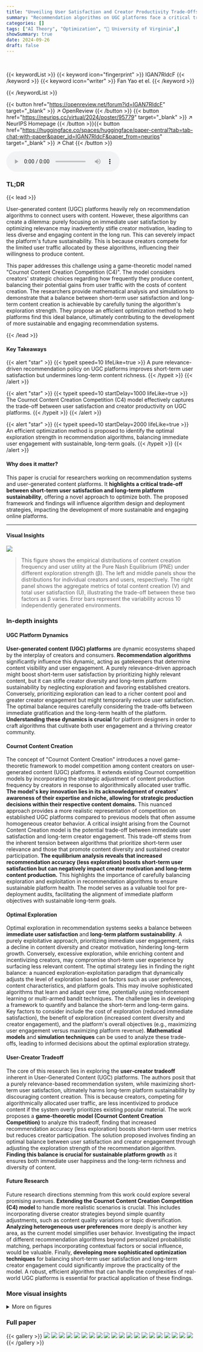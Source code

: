 ```yaml
---
title: "Unveiling User Satisfaction and Creator Productivity Trade-Offs in Recommendation Platforms"
summary: "Recommendation algorithms on UGC platforms face a critical trade-off: prioritizing user satisfaction reduces creator engagement, jeopardizing long-term content diversity. This research introduces a ga..."
categories: []
tags: ["AI Theory", "Optimization", "🏢 University of Virginia",]
showSummary: true
date: 2024-09-26
draft: false
---
```


<br>

{{< keywordList >}}
{{< keyword icon="fingerprint" >}} IGAN7RldcF {{< /keyword >}}
{{< keyword icon="writer" >}} Fan Yao et el. {{< /keyword >}}
 
{{< /keywordList >}}

{{< button href="https://openreview.net/forum?id=IGAN7RldcF" target="_blank" >}}
↗ OpenReview
{{< /button >}}
{{< button href="https://neurips.cc/virtual/2024/poster/95779" target="_blank" >}}
↗ NeurIPS Homepage
{{< /button >}}{{< button href="https://huggingface.co/spaces/huggingface/paper-central?tab=tab-chat-with-paper&paper_id=IGAN7RldcF&paper_from=neurips" target="_blank" >}}
↗ Chat
{{< /button >}}



<audio controls>
    <source src="https://ai-paper-reviewer.com/IGAN7RldcF/podcast.wav" type="audio/wav">
    Your browser does not support the audio element.
</audio>


### TL;DR


{{< lead >}}

User-generated content (UGC) platforms heavily rely on recommendation algorithms to connect users with content.  However, these algorithms can create a dilemma: purely focusing on immediate user satisfaction by optimizing relevance may inadvertently stifle creator motivation, leading to less diverse and engaging content in the long run. This can severely impact the platform's future sustainability.  This is because creators compete for the limited user traffic allocated by these algorithms, influencing their willingness to produce content. 

This paper addresses this challenge using a game-theoretic model named "Cournot Content Creation Competition (C4)". The model considers creators' strategic choices regarding how frequently they produce content, balancing their potential gains from user traffic with the costs of content creation.  The researchers provide mathematical analysis and simulations to demonstrate that a balance between short-term user satisfaction and long-term content creation is achievable by carefully tuning the algorithm's exploration strength.  They propose an efficient optimization method to help platforms find this ideal balance, ultimately contributing to the development of more sustainable and engaging recommendation systems.

{{< /lead >}}


#### Key Takeaways

{{< alert "star" >}}
{{< typeit speed=10 lifeLike=true >}} A pure relevance-driven recommendation policy on UGC platforms improves short-term user satisfaction but undermines long-term content richness. {{< /typeit >}}
{{< /alert >}}

{{< alert "star" >}}
{{< typeit speed=10 startDelay=1000 lifeLike=true >}} The Cournot Content Creation Competition (C4) model effectively captures the trade-off between user satisfaction and creator productivity on UGC platforms. {{< /typeit >}}
{{< /alert >}}

{{< alert "star" >}}
{{< typeit speed=10 startDelay=2000 lifeLike=true >}} An efficient optimization method is proposed to identify the optimal exploration strength in recommendation algorithms, balancing immediate user engagement with sustainable, long-term goals. {{< /typeit >}}
{{< /alert >}}

#### Why does it matter?
This paper is crucial for researchers working on recommendation systems and user-generated content platforms.  It **highlights a critical trade-off between short-term user satisfaction and long-term platform sustainability**, offering a novel approach to optimize both. The proposed framework and findings will influence algorithm design and deployment strategies, impacting the development of more sustainable and engaging online platforms.

------
#### Visual Insights



![](https://ai-paper-reviewer.com/IGAN7RldcF/figures_8_1.jpg)

> This figure shows the empirical distributions of content creation frequency and user utility at the Pure Nash Equilibrium (PNE) under different exploration strength (β). The left and middle panels show the distributions for individual creators and users, respectively.  The right panel shows the aggregate metrics of total content creation (V) and total user satisfaction (U), illustrating the trade-off between these two factors as β varies. Error bars represent the variability across 10 independently generated environments.







### In-depth insights


#### UGC Platform Dynamics
**User-generated content (UGC) platforms** are dynamic ecosystems shaped by the interplay of creators and consumers.  **Recommendation algorithms** significantly influence this dynamic, acting as gatekeepers that determine content visibility and user engagement. A purely relevance-driven approach might boost short-term user satisfaction by prioritizing highly relevant content, but it can stifle creator diversity and long-term platform sustainability by neglecting exploration and favoring established creators.  Conversely, prioritizing exploration can lead to a richer content pool and greater creator engagement but might temporarily reduce user satisfaction.  The optimal balance requires carefully considering the trade-offs between immediate gratification and the long-term health of the platform. **Understanding these dynamics is crucial** for platform designers in order to craft algorithms that cultivate both user engagement and a thriving creator community.

#### Cournot Content Creation
The concept of "Cournot Content Creation" introduces a novel game-theoretic framework to model competition among content creators on user-generated content (UGC) platforms.  It extends existing Cournot competition models by incorporating the strategic adjustment of content production frequency by creators in response to algorithmically allocated user traffic. **The model's key innovation lies in its acknowledgment of creators' awareness of their expertise and niche, allowing for strategic production decisions within their respective content domains.** This nuanced approach provides a more realistic representation of competition on established UGC platforms compared to previous models that often assume homogeneous creator behavior.  A critical insight arising from the Cournot Content Creation model is the potential trade-off between immediate user satisfaction and long-term creator engagement.  This trade-off stems from the inherent tension between algorithms that prioritize short-term user relevance and those that promote content diversity and sustained creator participation.  **The equilibrium analysis reveals that increased recommendation accuracy (less exploration) boosts short-term user satisfaction but can negatively impact creator motivation and long-term content production.** This highlights the importance of carefully balancing exploration and exploitation in recommendation algorithms to ensure sustainable platform health.  The model serves as a valuable tool for pre-deployment audits, facilitating the alignment of immediate platform objectives with sustainable long-term goals.

#### Optimal Exploration
Optimal exploration in recommendation systems seeks a balance between **immediate user satisfaction** and **long-term platform sustainability**.  A purely exploitative approach, prioritizing immediate user engagement, risks a decline in content diversity and creator motivation, hindering long-term growth. Conversely, excessive exploration, while enriching content and incentivizing creators, may compromise short-term user experience by surfacing less relevant content.  The optimal strategy lies in finding the right balance: a nuanced exploration-exploitation paradigm that dynamically adjusts the level of exploration based on factors such as user preferences, content characteristics, and platform goals. This may involve sophisticated algorithms that learn and adapt over time, potentially using reinforcement learning or multi-armed bandit techniques.  The challenge lies in developing a framework to quantify and balance the short-term and long-term gains. Key factors to consider include the cost of exploration (reduced immediate satisfaction), the benefit of exploration (increased content diversity and creator engagement), and the platform's overall objectives (e.g., maximizing user engagement versus maximizing platform revenue). **Mathematical models** and **simulation techniques** can be used to analyze these trade-offs, leading to informed decisions about the optimal exploration strategy.

#### User-Creator Tradeoff
The core of this research lies in exploring the **user-creator tradeoff** inherent in User-Generated Content (UGC) platforms.  The authors posit that a purely relevance-based recommendation system, while maximizing short-term user satisfaction, ultimately harms long-term platform sustainability by discouraging content creation.  This is because creators, competing for algorithmically allocated user traffic, are less incentivized to produce content if the system overly prioritizes existing popular material.  The work proposes a **game-theoretic model (Cournot Content Creation Competition)** to analyze this tradeoff, finding that increased recommendation accuracy (less exploration) boosts short-term user metrics but reduces creator participation.  The solution proposed involves finding an optimal balance between user satisfaction and creator engagement through adjusting the exploration strength of the recommendation algorithm.  **Finding this balance is crucial for sustainable platform growth** as it ensures both immediate user happiness and the long-term richness and diversity of content.

#### Future Research
Future research directions stemming from this work could explore several promising avenues.  **Extending the Cournot Content Creation Competition (C4) model** to handle more realistic scenarios is crucial. This includes incorporating diverse creator strategies beyond simple quantity adjustments, such as content quality variations or topic diversification.  **Analyzing heterogeneous user preferences** more deeply is another key area, as the current model simplifies user behavior.  Investigating the impact of different recommendation algorithms beyond personalized probabilistic matching, perhaps incorporating contextual factors or social influence, would be valuable.  Finally, **developing more sophisticated optimization techniques** for balancing short-term user satisfaction and long-term creator engagement could significantly improve the practicality of the model.  A robust, efficient algorithm that can handle the complexities of real-world UGC platforms is essential for practical application of these findings.


### More visual insights

<details>
<summary>More on figures
</summary>


![](https://ai-paper-reviewer.com/IGAN7RldcF/figures_9_1.jpg)

> This figure shows the results of applying Algorithm 1 to optimize social welfare (Wx) in two different environments: a synthetic environment and the MovieLens dataset.  The left panels display the improvement in social welfare (Wx) over time, comparing a fixed β (homogeneous across users) to a personalized β (different β values for each user). The right panels depict the distribution of optimal β values across users, demonstrating how the algorithm adjusts β based on user characteristics (average and standard deviation of relevance scores). The results across both settings highlight that Algorithm 1 achieves substantial gains in social welfare with personalized β compared to fixed β, demonstrating the algorithm's ability to optimize the trade-off between user satisfaction and creator engagement.


![](https://ai-paper-reviewer.com/IGAN7RldcF/figures_19_1.jpg)

> This figure presents empirical results on the distributions of content creation frequency and individual user utility at the Pure Nash Equilibrium (PNE) under different exploration strengths (β). The left and middle panels show how content creation frequency and user utility vary across creators and users, respectively, for different β values.  The right panel displays the total content creation volume (V) and total user satisfaction (U) at the PNE as functions of β, showing the trade-off between immediate user satisfaction and long-term creator engagement and overall content diversity. Error bars represent variability across 10 independently generated simulation environments.


![](https://ai-paper-reviewer.com/IGAN7RldcF/figures_19_2.jpg)

> This figure presents empirical results supporting Theorem 2. The left and middle panels show the distributions of content creation frequency (x) and individual user utility (π) at the Pure Nash Equilibrium (PNE) under different exploration strengths (β). The right panel shows the aggregate content creation volume (V) and user satisfaction (U) at the PNE for different β. The results demonstrate a trade-off between short-term user satisfaction (high β) and long-term content creation (low β).


</details>






### Full paper

{{< gallery >}}
<img src="https://ai-paper-reviewer.com/IGAN7RldcF/1.png" class="grid-w50 md:grid-w33 xl:grid-w25" />
<img src="https://ai-paper-reviewer.com/IGAN7RldcF/2.png" class="grid-w50 md:grid-w33 xl:grid-w25" />
<img src="https://ai-paper-reviewer.com/IGAN7RldcF/3.png" class="grid-w50 md:grid-w33 xl:grid-w25" />
<img src="https://ai-paper-reviewer.com/IGAN7RldcF/4.png" class="grid-w50 md:grid-w33 xl:grid-w25" />
<img src="https://ai-paper-reviewer.com/IGAN7RldcF/5.png" class="grid-w50 md:grid-w33 xl:grid-w25" />
<img src="https://ai-paper-reviewer.com/IGAN7RldcF/6.png" class="grid-w50 md:grid-w33 xl:grid-w25" />
<img src="https://ai-paper-reviewer.com/IGAN7RldcF/7.png" class="grid-w50 md:grid-w33 xl:grid-w25" />
<img src="https://ai-paper-reviewer.com/IGAN7RldcF/8.png" class="grid-w50 md:grid-w33 xl:grid-w25" />
<img src="https://ai-paper-reviewer.com/IGAN7RldcF/9.png" class="grid-w50 md:grid-w33 xl:grid-w25" />
<img src="https://ai-paper-reviewer.com/IGAN7RldcF/10.png" class="grid-w50 md:grid-w33 xl:grid-w25" />
<img src="https://ai-paper-reviewer.com/IGAN7RldcF/11.png" class="grid-w50 md:grid-w33 xl:grid-w25" />
<img src="https://ai-paper-reviewer.com/IGAN7RldcF/12.png" class="grid-w50 md:grid-w33 xl:grid-w25" />
<img src="https://ai-paper-reviewer.com/IGAN7RldcF/13.png" class="grid-w50 md:grid-w33 xl:grid-w25" />
<img src="https://ai-paper-reviewer.com/IGAN7RldcF/14.png" class="grid-w50 md:grid-w33 xl:grid-w25" />
<img src="https://ai-paper-reviewer.com/IGAN7RldcF/15.png" class="grid-w50 md:grid-w33 xl:grid-w25" />
<img src="https://ai-paper-reviewer.com/IGAN7RldcF/16.png" class="grid-w50 md:grid-w33 xl:grid-w25" />
<img src="https://ai-paper-reviewer.com/IGAN7RldcF/17.png" class="grid-w50 md:grid-w33 xl:grid-w25" />
<img src="https://ai-paper-reviewer.com/IGAN7RldcF/18.png" class="grid-w50 md:grid-w33 xl:grid-w25" />
<img src="https://ai-paper-reviewer.com/IGAN7RldcF/19.png" class="grid-w50 md:grid-w33 xl:grid-w25" />
<img src="https://ai-paper-reviewer.com/IGAN7RldcF/20.png" class="grid-w50 md:grid-w33 xl:grid-w25" />
{{< /gallery >}}